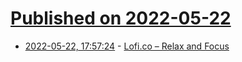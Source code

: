 # [Published on 2022-05-22](index.md)

* [2022-05-22, 17:57:24](https://news.ycombinator.com/item?id=31470928) - [Lofi.co – Relax and Focus](https://lofi.co/)
